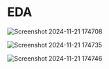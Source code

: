 # EDA

![Screenshot 2024-11-21 174708](https://github.com/user-attachments/assets/e72e2ea5-346c-4098-ab9c-fa42b31f5684)

![Screenshot 2024-11-21 174735](https://github.com/user-attachments/assets/555d4a62-c012-4cf7-9e23-09dbaab54099)

![Screenshot 2024-11-21 174746](https://github.com/user-attachments/assets/76c6ed9a-e8e9-420d-936c-6e63944237d4)
